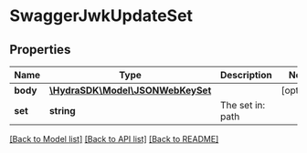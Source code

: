 # SwaggerJwkUpdateSet

## Properties
Name | Type | Description | Notes
------------ | ------------- | ------------- | -------------
**body** | [**\HydraSDK\Model\JSONWebKeySet**](JSONWebKeySet.md) |  | [optional] 
**set** | **string** | The set in: path | 

[[Back to Model list]](../README.md#documentation-for-models) [[Back to API list]](../README.md#documentation-for-api-endpoints) [[Back to README]](../README.md)


